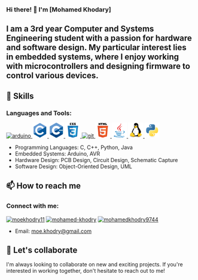### Hi there! 👋 I'm [Mohamed Khodary]
## I am a 3rd year Computer and Systems Engineering student with a passion for hardware and software design. My particular interest lies in embedded systems, where I enjoy working with microcontrollers and designing firmware to control various devices.
<!-- ##🔭 Current Projects
- Project 1: A [short description of the project]
- Project 2: A [short description of the project] -->

## 🌱 Skills
<h3 align="left">Languages and Tools:</h3>
<p align="left"> <a href="https://www.arduino.cc/" target="_blank" rel="noreferrer"> <img src="https://cdn.worldvectorlogo.com/logos/arduino-1.svg" alt="arduino" width="40" height="40"/> </a> <a href="https://www.cprogramming.com/" target="_blank" rel="noreferrer"> <img src="https://raw.githubusercontent.com/devicons/devicon/master/icons/c/c-original.svg" alt="c" width="40" height="40"/> </a> <a href="https://www.w3schools.com/cpp/" target="_blank" rel="noreferrer"> <img src="https://raw.githubusercontent.com/devicons/devicon/master/icons/cplusplus/cplusplus-original.svg" alt="cplusplus" width="40" height="40"/> </a> <a href="https://www.w3schools.com/css/" target="_blank" rel="noreferrer"> <img src="https://raw.githubusercontent.com/devicons/devicon/master/icons/css3/css3-original-wordmark.svg" alt="css3" width="40" height="40"/> </a> <a href="https://git-scm.com/" target="_blank" rel="noreferrer"> <img src="https://www.vectorlogo.zone/logos/git-scm/git-scm-icon.svg" alt="git" width="40" height="40"/> </a> <a href="https://www.w3.org/html/" target="_blank" rel="noreferrer"> <img src="https://raw.githubusercontent.com/devicons/devicon/master/icons/html5/html5-original-wordmark.svg" alt="html5" width="40" height="40"/> </a> <a href="https://www.java.com" target="_blank" rel="noreferrer"> <img src="https://raw.githubusercontent.com/devicons/devicon/master/icons/java/java-original.svg" alt="java" width="40" height="40"/> </a> <a href="https://www.linux.org/" target="_blank" rel="noreferrer"> <img src="https://raw.githubusercontent.com/devicons/devicon/master/icons/linux/linux-original.svg" alt="linux" width="40" height="40"/> </a> <a href="https://www.python.org" target="_blank" rel="noreferrer"> <img src="https://raw.githubusercontent.com/devicons/devicon/master/icons/python/python-original.svg" alt="python" width="40" height="40"/> </a> </p>

- Programming Languages: C, C++, Python, Java
- Embedded Systems: Arduino, AVR
- Hardware Design: PCB Design, Circuit Design, Schematic Capture
- Software Design: Object-Oriented Design, UML

## 📫 How to reach me
<h3 align="left">Connect with me:</h3>
<p align="left">
<a href="https://github.com/moekhodry11" target="blank"><img align="center" src="https://github.githubassets.com/images/modules/logos_page/GitHub-Mark.png" alt="moekhodry11" height="30" width="40" /></a>
<a href="https://linkedin.com/in/mohamed-khodry" target="blank"><img align="center" src="https://raw.githubusercontent.com/rahuldkjain/github-profile-readme-generator/master/src/images/icons/Social/linked-in-alt.svg" alt="mohamed-khodry" height="30" width="40" /></a>
<a href="https://www.youtube.com/@mohamedkhodry9744" target="blank"><img align="center" src="https://raw.githubusercontent.com/rahuldkjain/github-profile-readme-generator/master/src/images/icons/Social/youtube.svg" alt="mohamedkhodry9744" height="30" width="40" /></a>
</p>

- Email: moe.khodry@gmail.com
<!-- - LinkedIn: [Mohamed Khodary](https://www.linkedin.com/in/mohamed-khodry/)
- GitHub: [moekhodry11](https://github.com/moekhodry11) -->

## 🤝 Let's collaborate
I'm always looking to collaborate on new and exciting projects. If you're interested in working together, don't hesitate to reach out to me!




